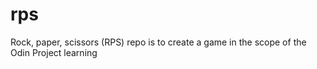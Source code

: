 # rps
Rock, paper, scissors (RPS) repo is to create a game in the scope of the Odin Project learning
